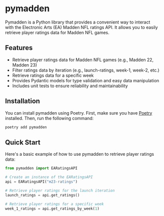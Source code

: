 # pymadden

Pymadden is a Python library that provides a convenient way to interact with the Electronic Arts (EA) Madden NFL ratings API. It allows you to easily retrieve player ratings data for Madden NFL games.

## Features

- Retrieve player ratings data for Madden NFL games (e.g., Madden 22, Madden 23)
- Filter ratings data by iteration (e.g., launch-ratings, week-1, week-2, etc.)
- Retrieve ratings data for a specific week
- Provides Pydantic models for type validation and easy data manipulation
- Includes unit tests to ensure reliability and maintainability

## Installation

You can install pymadden using Poetry. First, make sure you have [Poetry](https://python-poetry.org/) installed. Then, run the following command:

```bash
poetry add pymadden
```

## Quick Start

Here's a basic example of how to use pymadden to retrieve player ratings data:

```python
from pymadden import EARatingsAPI

# Create an instance of the EARatingsAPI
api = EARatingsAPI("m23-ratings")

# Retrieve player ratings for the launch iteration
launch_ratings = api.get_ratings()

# Retrieve player ratings for a specific week
week_1_ratings = api.get_ratings_by_week(1)
```